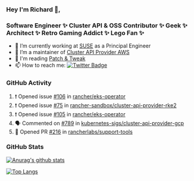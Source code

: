 ### Hey I'm Richard 👋, 

<h3 align="left">Software Engineer ✨ Cluster API & OSS Contributor ✨ Geek ✨ Architect ✨ Retro Gaming Addict ✨ Lego Fan ✨</h3>

- 🔭 I’m currently working at [SUSE](https://www.suse.com/) as a Principal Engineer
- 👯 I’m a maintainer of [Cluster API Provider AWS](https://github.com/kubernetes-sigs/cluster-api-provider-aws)
- 💬 I'm reading [Patch & Tweak](https://bjooks.com/products/patch-tweak-exploring-modular-synthesis)
- 📫 How to reach me: [![Twitter Badge](https://img.shields.io/badge/-@fruit_case-00acee?style=flat&logo=Twitter&logoColor=white)](https://twitter.com/intent/follow?screen_name=fruit_case "Follow on Twitter")

### GitHub Activity 

<!--START_SECTION:activity-->
1. ❗️ Opened issue [#106](https://github.com/rancher/eks-operator/issues/106) in [rancher/eks-operator](https://github.com/rancher/eks-operator)
2. ❗️ Opened issue [#75](https://github.com/rancher-sandbox/cluster-api-provider-rke2/issues/75) in [rancher-sandbox/cluster-api-provider-rke2](https://github.com/rancher-sandbox/cluster-api-provider-rke2)
3. ❗️ Opened issue [#105](https://github.com/rancher/eks-operator/issues/105) in [rancher/eks-operator](https://github.com/rancher/eks-operator)
4. 🗣 Commented on [#789](https://github.com/kubernetes-sigs/cluster-api-provider-gcp/issues/789) in [kubernetes-sigs/cluster-api-provider-gcp](https://github.com/kubernetes-sigs/cluster-api-provider-gcp)
5. 💪 Opened PR [#216](https://github.com/rancherlabs/support-tools/pull/216) in [rancherlabs/support-tools](https://github.com/rancherlabs/support-tools)
<!--END_SECTION:activity-->

### GitHub Stats

[![Anurag's github stats](https://github-readme-stats.vercel.app/api?username=richardcase&count_private=true&show_icons=true)](https://github.com/anuraghazra/github-readme-stats)

[![Top Langs](https://github-readme-stats.vercel.app/api/top-langs/?username=richardcase&hide=html&layout=compact)](https://github.com/anuraghazra/github-readme-stats)
